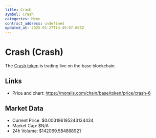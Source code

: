 ```yaml
---
title: Crash
symbol: Crash
categories: Meme
contract_address: undefined
updated_at: 2025-01-27T14:49:07.665Z
---
```


# Crash (Crash)
The [Crash token](https://moralis.com/chain/base/token/price/crash-6) is trading live on the base blockchain.

## Links
- Price and chart: https://moralis.com/chain/base/token/price/crash-6

## Market Data
- Current Price: $0.003196195243134434
- Market Cap: $N/A
- 24h Volume: $142069.584868921
